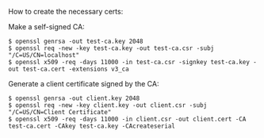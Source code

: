 How to create the necessary certs:

Make a self-signed CA:

```
$ openssl genrsa -out test-ca.key 2048
$ openssl req -new -key test-ca.key -out test-ca.csr -subj "/C=US/CN=localhost"
$ openssl x509 -req -days 11000 -in test-ca.csr -signkey test-ca.key -out test-ca.cert -extensions v3_ca
```

Generate a client certificate signed by the CA:

```
$ openssl genrsa -out client.key 2048
$ openssl req -new -key client.key -out client.csr -subj "/C=US/CN=Client Certificate"
$ openssl x509 -req -days 11000 -in client.csr -out client.cert -CA test-ca.cert -CAkey test-ca.key -CAcreateserial
```
